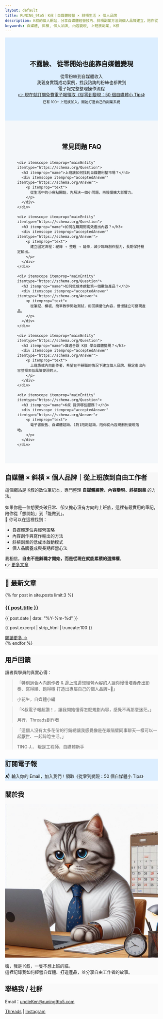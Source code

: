 ```yaml
---
layout: default
title: RUNING_9to5｜K叔｜自媒體經營 × 斜槓生活 × 個人品牌
description: K叔的個人網站，分享自媒體經營技巧、斜槓副業方法與個人品牌建立，陪你從上班族到自由工作者。
keywords: 自媒體, 斜槓, 個人品牌, 內容變現, 上班族副業, K叔
---
```

<!-- SEO 短版 Hero 區 -->
<section class="hero" style="background:#dceeff; padding:40px;text-align:center;">
  <h1>不露臉、 從零開始也能靠自媒體變現</h1>
  <p>從零粉絲到自媒體收入<br>
    我親身實踐成功案例，找我諮詢的粉絲也都做到<br>
    電子報完整整理操作流程<br>
   <a href="#subscribe" class="btn-external" style="margin-bottom:30px;">👉 現在就訂閱免費電子報領取《從零到變現：50 個自媒體小 Tips》</a>
  <br>
  <small>已有 100+ 上班族加入，開始打造自己的副業系統</small>
  </p>
 
</section>
<!-- FAQ 區 -->
<section id="faq" class="card-section" style="padding:40px; background:#f4f7fa;">
  <h2 style="text-align:center; margin-bottom:30px;">常見問題 FAQ</h2>

  <div itemscope itemtype="https://schema.org/FAQPage">

    <div itemscope itemprop="mainEntity" itemtype="https://schema.org/Question">
      <h3 itemprop="name">上班族如何找到自媒體利基市場？</h3>
      <div itemscope itemprop="acceptedAnswer" itemtype="https://schema.org/Answer">
        <p itemprop="text">
          從生活中的小痛點開始，先解決一個小問題，再慢慢擴大影響力。
        </p>
      </div>
    </div>

    <div itemscope itemprop="mainEntity" itemtype="https://schema.org/Question">
      <h3 itemprop="name">如何在職期間高效產出內容？</h3>
      <div itemscope itemprop="acceptedAnswer" itemtype="https://schema.org/Answer">
        <p itemprop="text">
          建立固定流程：紀錄 → 整理 → 延伸，減少臨時創作壓力，長期保持穩定輸出。
        </p>
      </div>
    </div>

    <div itemscope itemprop="mainEntity" itemtype="https://schema.org/Question">
      <h3 itemprop="name">如何低成本啟動第一個數位產品？</h3>
      <div itemscope itemprop="acceptedAnswer" itemtype="https://schema.org/Answer">
        <p itemprop="text">
          從筆記、模板、簡單教學開始測試，用回饋優化內容，慢慢建立可變現產品。
        </p>
      </div>
    </div>

    <div itemscope itemprop="mainEntity" itemtype="https://schema.org/Question">
      <h3 itemprop="name">誰適合跟 K叔 學自媒體變現？</h3>
      <div itemscope itemprop="acceptedAnswer" itemtype="https://schema.org/Answer">
        <p itemprop="text">
          上班族或內向創作者，希望在不辭職的情況下建立個人品牌、穩定產出內容並探索低風險變現的人。
        </p>
      </div>
    </div>

    <div itemscope itemprop="mainEntity" itemtype="https://schema.org/Question">
      <h3 itemprop="name">K叔 提供哪些服務？</h3>
      <div itemscope itemprop="acceptedAnswer" itemtype="https://schema.org/Answer">
        <p itemprop="text">
          電子書販售、自媒體諮詢、1對1陪跑諮詢，陪你從內容規劃到變現落地。
        </p>
      </div>
    </div>

  </div>
</section>
<!-- SEO 長文區 -->
<section class="card-section animate-section" style="background:#f7f7f7;">
  <h2 class="slide-in">自媒體 × 斜槓 × 個人品牌｜從上班族到自由工作者</h2>
  <p class="slide-in">
    這個網站是 K叔的數位筆記本，專門整理 <b>自媒體經營、內容變現、斜槓副業</b> 的方法。<br><br>
    如果你是一位想要突破日常、卻又擔心沒有方向的上班族，這裡有最實用的筆記，陪你從「想開始」到「能做到」。<br>
    📌 你可以在這裡找到：  
  </p>
  <ul class="slide-in">
    <li>自媒體定位與經營策略</li>
    <li>內容創作與寫作輸出的方法</li>
    <li>斜槓副業的低成本啟動模式</li>
    <li>個人品牌養成與長期經營心法</li>
  </ul>
  <p class="slide-in">
    我相信，<b>自由不是辭職才開始，而是從現在就能累積的選擇權</b>。<br>
    👉  <a href="https://runing9to5.com/articles/">更多文章</a>
  </p>
</section>


<!-- 最新文章區 -->
<section class="card-section" style="background:#f7f7f7;">
  <h2>📌 最新文章</h2>

  {% for post in site.posts limit:3 %}
    <div class="card-section-1">
      <h3><a href="{{ post.url }}">{{ post.title }}</a></h3>
      <p class="post-date">{{ post.date | date: "%Y-%m-%d" }}</p>
      <p class="post-excerpt">{{ post.excerpt | strip_html | truncate:100 }}</p>
      <a href="{{ post.url }}" class="read-more">閱讀更多 →</a>
    </div>
  {% endfor %}

</section>

<!-- 用戶回饋區 -->
<section class="card-section animate-section" style="background:#FAFAFA;">
  <h2 class="slide-in">用戶回饋</h2>
  <p class="slide-in">讀者與學員的真實心得：</p>

  <div class="testimonial slide-in">
    <blockquote>「特別適合內向創作者 & 邊上班邊想經營內容的人讓你慢慢培養產出節奏、寫得順、跑得穩
打造出專屬自己的個人品牌~💪」
      <p>小花生，自媒體小編</p>
    </blockquote>
  </div>

  <div class="testimonial slide-in">
    <blockquote>「K叔電子報超讚！，讓我開始懂得怎麼規劃內容，感覺不再那麼迷茫。」
      <p>月行，Threads創作者</p>
    </blockquote>
  </div>

  <div class="testimonial slide-in">
    <blockquote>「這個人沒有太多花俏的行銷總讓我感覺像是在跟隔壁同事聊天一樣可以一起厭世、一起碎唸生活。」
      <p> TING J.， 叛逆工程師，自媒體新手</p>
    </blockquote>
  </div>
</section>

<!-- 電子報 -->
<section class="card-section" style="background:#dceeff;" id="subscribe">
  <h2>訂閱電子報</h2>
  <p>📬 輸入你的 Email，加入我們！領取《從零到變現：50 個自媒體小 Tips》</p>
  <div class="newsletter-box">
    <script async data-uid="49e70b7c7c" src="https://ken-66.kit.com/49e70b7c7c/index.js"></script>
  </div>
</section>

<section class="card-section" style="background:#FAFAFA;">
  <h2>關於我</h2>
  <img src="/assets/images/me.jpeg" alt="我的大頭照" class="about-img">
  <p>嗨，我是 K叔，一隻不想上班的貓。<br>
     這裡記錄我如何經營自媒體、打造產品，並分享自由工作者的故事。</p>
</section>

<section class="card-section" style="background:#FAFAFA;">
  <h2>聯絡我 / 社群</h2>
  <p>Email：<a href="mailto:uncleKen@runing9to5.com">uncleKen@runing9to5.com</a></p>
  <p>
    <a href="https://www.threads.net/@runing_9to5" target="_blank">Threads</a> | 
    <a href="https://www.instagram.com/runing_9to5/" target="_blank">Instagram</a>
  </p>
</section>

<!-- JS 放在這裡 -->
<script>
document.addEventListener("DOMContentLoaded", function() {
  const sections = document.querySelectorAll(".animate-section");

  sections.forEach(section => {
    const cards = section.querySelectorAll(".slide-in");
    cards.forEach((card, i) => {
      card.classList.add(i % 2 === 0 ? "left" : "right");
    });
  });

  const observer = new IntersectionObserver(entries => {
    entries.forEach(entry => {
      if (entry.isIntersecting) {
        const cards = entry.target.querySelectorAll(".slide-in");
        cards.forEach((card, index) => {
          setTimeout(() => card.classList.add("show"), index * 150);
        });
        observer.unobserve(entry.target);
      }
    });
  }, { threshold: 0.15 });

  sections.forEach(section => observer.observe(section));
});
</script>
